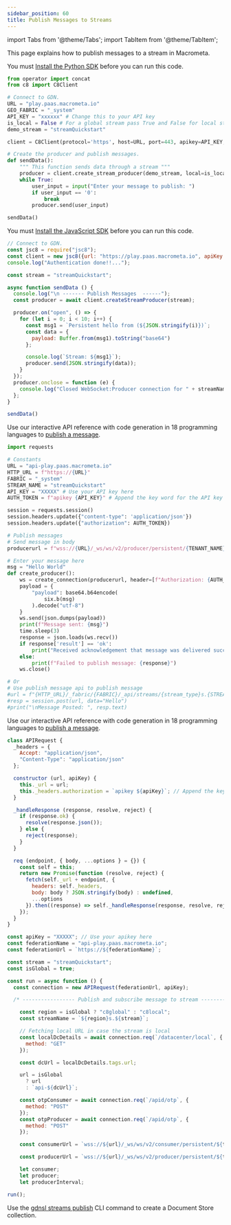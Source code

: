 ```yaml
---
sidebar_position: 60
title: Publish Messages to Streams
---
```


import Tabs from '@theme/Tabs';
import TabItem from '@theme/TabItem';

This page explains how to publish messages to a stream in Macrometa.

<Tabs groupId="operating-systems">
<TabItem value="py" label="Python SDK">

You must [Install the Python SDK](../sdks/install-sdks.md) before you can run this code.

```py
from operator import concat
from c8 import C8Client

# Connect to GDN.
URL = "play.paas.macrometa.io"
GEO_FABRIC = "_system"
API_KEY = "xxxxxx" # Change this to your API key
is_local = False # For a global stream pass True and False for local stream
demo_stream = "streamQuickstart"

client = C8Client(protocol='https', host=URL, port=443, apikey=API_KEY, geofabric=GEO_FABRIC)

# Create the producer and publish messages.
def sendData():
    """ This function sends data through a stream """
    producer = client.create_stream_producer(demo_stream, local=is_local)
    while True:
        user_input = input("Enter your message to publish: ")
        if user_input == '0':
            break
        producer.send(user_input)

sendData()
```

</TabItem>
<TabItem value="js" label="JavaScript SDK">

You must [Install the JavaScript SDK](../sdks/install-sdks.md) before you can run this code.

```js
// Connect to GDN.
const jsc8 = require("jsc8");
const client = new jsc8({url: "https://play.paas.macrometa.io", apiKey: "XXXXX", fabricName: "_system"});
console.log("Authentication done!!...");

const stream = "streamQuickstart";

async function sendData () {
  console.log("\n ------- Publish Messages  ------");
  const producer = await client.createStreamProducer(stream);

  producer.on("open", () => {
    for (let i = 0; i < 10; i++) {
      const msg1 = `Persistent hello from (${JSON.stringify(i)})`;
      const data = {
        payload: Buffer.from(msg1).toString("base64")
      };

      console.log(`Stream: ${msg1}`);
      producer.send(JSON.stringify(data));
    }
  });
  producer.onclose = function (e) {
    console.log("Closed WebSocket:Producer connection for " + streamName);
  };
}

sendData()
```

</TabItem>
<TabItem value="api-py" label="REST API - Python">

Use our interactive API reference with code generation in 18 programming languages to [publish a message](https://macrometa.com/docs/api#/operations/PublishStreamMessage).

```py
import requests

# Constants
URL = "api-play.paas.macrometa.io"
HTTP_URL = f"https://{URL}"
FABRIC = "_system"
STREAM_NAME = "streamQuickstart"
API_KEY = "XXXXX" # Use your API key here
AUTH_TOKEN = f"apikey {API_KEY}" # Append the key word for the API key

session = requests.session()
session.headers.update({"content-type": 'application/json'})
session.headers.update({"authorization": AUTH_TOKEN})

# Publish messages
# Send message in body
producerurl = f"wss://{URL}/_ws/ws/v2/producer/persistent/{TENANT_NAME}/{stream_type}.{FABRIC}/{stream_type}s.{STREAM_NAME}"

# Enter your message here
msg = "Hello World"
def create_producer():
    ws = create_connection(producerurl, header=[f"Authorization: {AUTH_TOKEN}"])
    payload = {
        "payload": base64.b64encode(
            six.b(msg)
        ).decode("utf-8")
    }
    ws.send(json.dumps(payload))
    print(f"Message sent: {msg}")
    time.sleep(3)
    response = json.loads(ws.recv())
    if response['result'] == 'ok':
        print("Received acknowledgement that message was delivered successfully")
    else:
        print(f"Failed to publish message: {response}")
    ws.close()

# Or
# Use publish message api to publish message
#url = f"{HTTP_URL}/_fabric/{FABRIC}/_api/streams/{stream_type}s.{STREAM_NAME}/publish?global={IS_GLOBAL}"
#resp = session.post(url, data="Hello")
#print("\nMessage Posted: ", resp.text)
```

</TabItem>
<TabItem value="api-js" label="REST API - JavaScript">

Use our interactive API reference with code generation in 18 programming languages to [publish a message](https://macrometa.com/docs/api#/operations/PublishStreamMessage).

```js
class APIRequest {
  _headers = {
    Accept: "application/json",
    "Content-Type": "application/json"
  };

  constructor (url, apiKey) {
    this._url = url;
    this._headers.authorization = `apikey ${apiKey}`; // Append the key word for the API key
  }

  _handleResponse (response, resolve, reject) {
    if (response.ok) {
      resolve(response.json());
    } else {
      reject(response);
    }
  }

  req (endpoint, { body, ...options } = {}) {
    const self = this;
    return new Promise(function (resolve, reject) {
      fetch(self._url + endpoint, {
        headers: self._headers,
        body: body ? JSON.stringify(body) : undefined,
        ...options
      }).then((response) => self._handleResponse(response, resolve, reject));
    });
  }
}

const apiKey = "XXXXX"; // Use your apikey here
const federationName = "api-play.paas.macrometa.io";
const federationUrl = `https://${federationName}`;

const stream = "streamQuickstart";
const isGlobal = true;

const run = async function () {
  const connection = new APIRequest(federationUrl, apiKey);

  /* ----------------- Publish and subscribe message to stream ---------------- */

    const region = isGlobal ? "c8global" : "c8local";
    const streamName = `${region}s.${stream}`;

    // Fetching local URL in case the stream is local
    const localDcDetails = await connection.req(`/datacenter/local`, {
      method: "GET"
    });

    const dcUrl = localDcDetails.tags.url;

    url = isGlobal
      ? url
      : `api-${dcUrl}`;

    const otpConsumer = await connection.req(`/apid/otp`, {
      method: "POST"
    });
    const otpProducer = await connection.req(`/apid/otp`, {
      method: "POST"
    });

    const consumerUrl = `wss://${url}/_ws/ws/v2/consumer/persistent/${tenant}/${region}._system/${streamName}/${consumerName}?otp=${otpConsumer.otp}`;

    const producerUrl = `wss://${url}/_ws/ws/v2/producer/persistent/${tenant}/${region}._system/${streamName}?otp=${otpProducer.otp}`;

    let consumer;
    let producer;
    let producerInterval;

run();
```

</TabItem>
<TabItem value="cli" label="CLI">

Use the [gdnsl streams publish](../cli/streams-cli#gdnsl-streams-publish) CLI command to create a Document Store collection.

</TabItem>
</Tabs>
